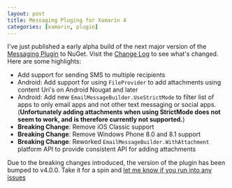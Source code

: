 ```yaml
---
layout: post
title: Messaging Pluging for Xamarin 4
categories: [xamarin, plugin]
---
```


I've just published a early alpha build of the next major version of the [Messaging Plugin](https://github.com/cjlotz/Xamarin.Plugins) to NuGet.  Visit the [Change Log](https://github.com/cjlotz/Xamarin.Plugins/blob/master/Messaging/ChangeLog.md) to see what's changed.  Here are some highlights:
- Add support for sending SMS to multiple recipients
- Android: Add support for using `FileProvider` to add attachments using content Uri's on Android Nougat and later
- Android: Add new `EmailMessageBuilder.UseStrictMode` to filter list of apps to only email apps and not other text messaging or social apps. (**Unfortunately adding attachments when using StrictMode does not seem to work, and is therefore currently not supported.**)
- **Breaking Change**: Remove iOS Classic support
- **Breaking Change**: Remove Windows Phone 8.0 and 8.1 support
- **Breaking Change**: Reworked `EmailMessageBuilder.WithAttachment` platform API to provide consistent API for adding attachments

Due to the breaking changes introduced, the version of the plugin has been bumped to v4.0.0.  Take it for a spin and [let me know if you run into any issues](https://github.com/cjlotz/Xamarin.Plugins/issues)
